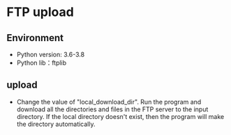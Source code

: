 # FTP upload
## Environment
- Python version: 3.6-3.8
- Python lib：ftplib
## upload
- Change the value of "local_download_dir". Run the program and download all the directories and files in the FTP server to the input directory. If the local directory doesn't exist, then the program will make the directory automatically.